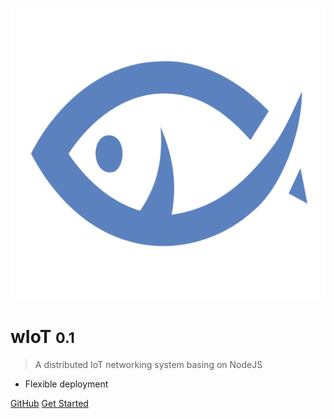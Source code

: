 ![logo](/logo/logo.png ':size=130x130')

# wIoT <small>0.1</small>

> A distributed IoT networking system basing on NodeJS

- Flexible deployment

[GitHub](https://github.com/iotcat/wiot/)
[Get Started](#wIoT)
